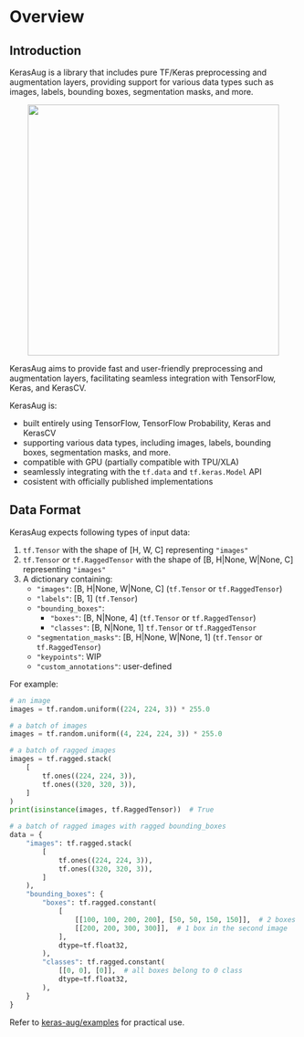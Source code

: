 <!-- markdownlint-disable MD033 -->
# Overview

## Introduction

KerasAug is a library that includes pure TF/Keras preprocessing and augmentation layers, providing support for various data types such as images, labels, bounding boxes, segmentation masks, and more.

<div align="center"><img style="width: 440px; max-width: 90%;" src="https://user-images.githubusercontent.com/20734616/237416247-417f2870-1e0d-45d6-abda-e384a82118df.gif"></div>

KerasAug aims to provide fast and user-friendly preprocessing and augmentation layers, facilitating seamless integration with TensorFlow, Keras, and KerasCV.

KerasAug is:

- built entirely using TensorFlow, TensorFlow Probability, Keras and KerasCV
- supporting various data types, including images, labels, bounding boxes, segmentation masks, and more.
- compatible with GPU (partially compatible with TPU/XLA)
- seamlessly integrating with the `tf.data` and `tf.keras.Model` API
- cosistent with officially published implementations

## Data Format

KerasAug expects following types of input data:

1. `tf.Tensor` with the shape of [H, W, C] representing `"images"`
2. `tf.Tensor` or `tf.RaggedTensor` with the shape of [B, H|None, W|None, C] representing `"images"`
3. A dictionary containing:
    - `"images"`: [B, H|None, W|None, C] (`tf.Tensor` or `tf.RaggedTensor`)
    - `"labels"`: [B, 1] (`tf.Tensor`)
    - `"bounding_boxes"`:
        - `"boxes"`: [B, N|None, 4] (`tf.Tensor` or `tf.RaggedTensor`)
        - `"classes"`: [B, N|None, 1] `tf.Tensor` or `tf.RaggedTensor`
    - `"segmentation_masks"`: [B, H|None, W|None, 1] (`tf.Tensor` or `tf.RaggedTensor`)
    - `"keypoints"`: WIP
    - `"custom_annotations"`: user-defined

For example:

```python
# an image
images = tf.random.uniform((224, 224, 3)) * 255.0

# a batch of images
images = tf.random.uniform((4, 224, 224, 3)) * 255.0

# a batch of ragged images
images = tf.ragged.stack(
    [
        tf.ones((224, 224, 3)),
        tf.ones((320, 320, 3)),
    ]
)
print(isinstance(images, tf.RaggedTensor))  # True

# a batch of ragged images with ragged bounding_boxes
data = {
    "images": tf.ragged.stack(
        [
            tf.ones((224, 224, 3)),
            tf.ones((320, 320, 3)),
        ]
    ),
    "bounding_boxes": {
        "boxes": tf.ragged.constant(
            [
                [[100, 100, 200, 200], [50, 50, 150, 150]],  # 2 boxes in the first image
                [[200, 200, 300, 300]],  # 1 box in the second image
            ],
            dtype=tf.float32,
        ),
        "classes": tf.ragged.constant(
            [[0, 0], [0]],  # all boxes belong to 0 class
            dtype=tf.float32,
        ),
    }
}
```

Refer to [keras-aug/examples](https://github.com/james77777778/keras-aug/tree/main/examples) for practical use.

